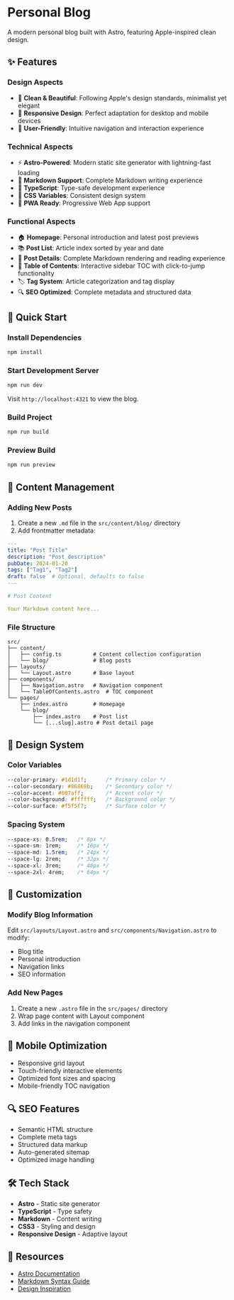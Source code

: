# Personal Blog

A modern personal blog built with Astro, featuring Apple-inspired clean design.

## ✨ Features

### Design Aspects

- 🎨 **Clean & Beautiful**: Following Apple's design standards, minimalist yet elegant
- 📱 **Responsive Design**: Perfect adaptation for desktop and mobile devices
- 🎯 **User-Friendly**: Intuitive navigation and interaction experience

### Technical Aspects

- ⚡ **Astro-Powered**: Modern static site generator with lightning-fast loading
- 📝 **Markdown Support**: Complete Markdown writing experience
- 🔧 **TypeScript**: Type-safe development experience
- 🎨 **CSS Variables**: Consistent design system
- 📱 **PWA Ready**: Progressive Web App support

### Functional Aspects

- 🏠 **Homepage**: Personal introduction and latest post previews
- 📚 **Post List**: Article index sorted by year and date
- 📖 **Post Details**: Complete Markdown rendering and reading experience
- 📑 **Table of Contents**: Interactive sidebar TOC with click-to-jump functionality
- 🏷️ **Tag System**: Article categorization and tag display
- 🔍 **SEO Optimized**: Complete metadata and structured data

## 🚀 Quick Start

### Install Dependencies

```bash
npm install
```

### Start Development Server

```bash
npm run dev
```

Visit `http://localhost:4321` to view the blog.

### Build Project

```bash
npm run build
```

### Preview Build

```bash
npm run preview
```

## 📝 Content Management

### Adding New Posts

1. Create a new `.md` file in the `src/content/blog/` directory
2. Add frontmatter metadata:

```yaml
---
title: "Post Title"
description: "Post description"
pubDate: 2024-01-20
tags: ["Tag1", "Tag2"]
draft: false  # Optional, defaults to false
---

# Post Content

Your Markdown content here...
```

### File Structure

```
src/
├── content/
│   ├── config.ts          # Content collection configuration
│   └── blog/              # Blog posts
├── layouts/
│   └── Layout.astro       # Base layout
├── components/
│   ├── Navigation.astro   # Navigation component
│   └── TableOfContents.astro  # TOC component
└── pages/
    ├── index.astro        # Homepage
    └── blog/
        ├── index.astro    # Post list
        └── [...slug].astro # Post detail page
```

## 🎨 Design System

### Color Variables

```css
--color-primary: #1d1d1f;      /* Primary color */
--color-secondary: #86868b;    /* Secondary color */
--color-accent: #007aff;       /* Accent color */
--color-background: #ffffff;   /* Background color */
--color-surface: #f5f5f7;      /* Surface color */
```

### Spacing System

```css
--space-xs: 0.5rem;   /* 8px */
--space-sm: 1rem;     /* 16px */
--space-md: 1.5rem;   /* 24px */
--space-lg: 2rem;     /* 32px */
--space-xl: 3rem;     /* 48px */
--space-2xl: 4rem;    /* 64px */
```

## 🔧 Customization

### Modify Blog Information

Edit `src/layouts/Layout.astro` and `src/components/Navigation.astro` to modify:

- Blog title
- Personal introduction
- Navigation links
- SEO information

### Add New Pages

1. Create a new `.astro` file in the `src/pages/` directory
2. Wrap page content with Layout component
3. Add links in the navigation component

## 📱 Mobile Optimization

- Responsive grid layout
- Touch-friendly interactive elements
- Optimized font sizes and spacing
- Mobile-friendly TOC navigation

## 🔍 SEO Features

- Semantic HTML structure
- Complete meta tags
- Structured data markup
- Auto-generated sitemap
- Optimized image handling

## 🛠️ Tech Stack

- **Astro** - Static site generator
- **TypeScript** - Type safety
- **Markdown** - Content writing
- **CSS3** - Styling and design
- **Responsive Design** - Adaptive layout

## 📖 Resources

- [Astro Documentation](https://docs.astro.build)
- [Markdown Syntax Guide](https://www.markdownguide.org)
- [Design Inspiration](https://www.apple.com)

